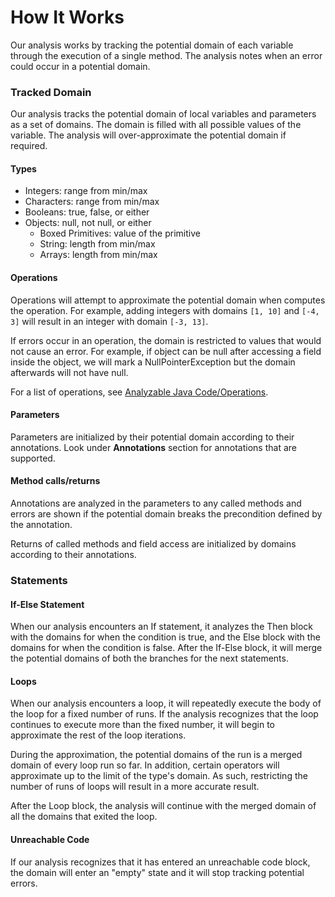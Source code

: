 # How It Works

Our analysis works by tracking the potential domain of each variable through the execution of a single method. The analysis notes when an error could occur in a potential domain.

### Tracked Domain
Our analysis tracks the potential domain of local variables and parameters as a set of domains.
The domain is filled with all possible values of the variable.
The analysis will over-approximate the potential domain if required.

#### Types
- Integers: range from min/max
- Characters: range from min/max
- Booleans: true, false, or either
- Objects: null, not null, or either
  - Boxed Primitives: value of the primitive
  - String: length from min/max
  - Arrays: length from min/max

#### Operations
Operations will attempt to approximate the potential domain when computes the operation. For example, adding integers with domains `[1, 10]` and `[-4, 3]` will result in an integer with domain `[-3, 13]`.

If errors occur in an operation, the domain is restricted to values that would not cause an error. For example, if object can be null after accessing a field inside the object, we will mark a NullPointerException but the domain afterwards will not have null.

For a list of operations, see [Analyzable Java Code/Operations](./valid-code).

#### Parameters
Parameters are initialized by their potential domain according to their annotations. Look under **Annotations** section for annotations that are supported.

#### Method calls/returns
Annotations are analyzed in the parameters to any called methods and errors are shown if the potential domain breaks the precondition defined by the annotation.

Returns of called methods and field access are initialized by domains according to their annotations.

### Statements
#### If-Else Statement
When our analysis encounters an If statement, it analyzes the Then block with the domains for when the condition is true, and the Else block with the domains for when the condition is false.
After the If-Else block, it will merge the potential domains of both the branches for the next statements.

#### Loops
When our analysis encounters a loop, it will repeatedly execute the body of the loop for a fixed number of runs.
If the analysis recognizes that the loop continues to execute more than the fixed number, it will begin to approximate the rest of the loop iterations.

During the approximation, the potential domains of the run is a merged domain of every loop run so far. In addition, certain operators will approximate up to the limit of the type's domain.
As such, restricting the number of runs of loops will result in a more accurate result.

After the Loop block, the analysis will continue with the merged domain of all the domains that exited the loop.

#### Unreachable Code
If our analysis recognizes that it has entered an unreachable code block, the domain will enter an "empty" state and it will stop tracking potential errors.
